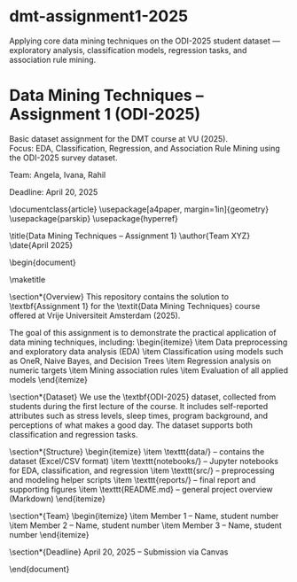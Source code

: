 # dmt-assignment1-2025
Applying core data mining techniques on the ODI-2025 student dataset — exploratory analysis, classification models, regression tasks, and association rule mining.



# Data Mining Techniques – Assignment 1 (ODI-2025)

Basic dataset assignment for the DMT course at VU (2025).  
Focus: EDA, Classification, Regression, and Association Rule Mining using the ODI-2025 survey dataset.

Team: Angela, Ivana, Rahil 

Deadline: April 20, 2025

\documentclass{article}
\usepackage[a4paper, margin=1in]{geometry}
\usepackage{parskip}
\usepackage{hyperref}

\title{Data Mining Techniques – Assignment 1}
\author{Team XYZ}
\date{April 2025}

\begin{document}

\maketitle

\section*{Overview}
This repository contains the solution to \textbf{Assignment 1} for the \textit{Data Mining Techniques} course offered at Vrije Universiteit Amsterdam (2025).

The goal of this assignment is to demonstrate the practical application of data mining techniques, including:
\begin{itemize}
    \item Data preprocessing and exploratory data analysis (EDA)
    \item Classification using models such as OneR, Naive Bayes, and Decision Trees
    \item Regression analysis on numeric targets
    \item Mining association rules
    \item Evaluation of all applied models
\end{itemize}

\section*{Dataset}
We use the \textbf{ODI-2025} dataset, collected from students during the first lecture of the course. It includes self-reported attributes such as stress levels, sleep times, program background, and perceptions of what makes a good day. The dataset supports both classification and regression tasks.

\section*{Structure}
\begin{itemize}
    \item \texttt{data/} – contains the dataset (Excel/CSV format)
    \item \texttt{notebooks/} – Jupyter notebooks for EDA, classification, and regression
    \item \texttt{src/} – preprocessing and modeling helper scripts
    \item \texttt{reports/} – final report and supporting figures
    \item \texttt{README.md} – general project overview (Markdown)
\end{itemize}

\section*{Team}
\begin{itemize}
    \item Member 1 – Name, student number
    \item Member 2 – Name, student number
    \item Member 3 – Name, student number
\end{itemize}

\section*{Deadline}
April 20, 2025 – Submission via Canvas

\end{document}


